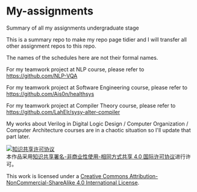 # My-assignments

Summary of all my assignments undergraduate stage

This is a summary repo to make my repo page tidier and I will transfer all other assignment repos to this repo.

The names of the schedules here are not their formal names.

For my teamwork project at NLP course, please refer to https://github.com/NLP-VQA

For my teamwork project at Software Engineering course, please refer to https://github.com/Ais0n/healthsys

For my teamwork project at Compiler Theory course, please refer to https://github.com/LahElr/sysy-alter-compiler

My works about Verilog in Digital Logic Design / Computer Organization / Computer Architecture courses are in a chaotic situation so I'll update that part later.

<a rel="license" href="http://creativecommons.org/licenses/by-nc-sa/4.0/"><img alt="知识共享许可协议" style="border-width:0" src="https://i.creativecommons.org/l/by-nc-sa/4.0/88x31.png" /></a><br />本作品采用<a rel="license" href="http://creativecommons.org/licenses/by-nc-sa/4.0/">知识共享署名-非商业性使用-相同方式共享 4.0 国际许可协议</a>进行许可。

This work is licensed under a <a rel="license" href="http://creativecommons.org/licenses/by-nc-sa/4.0/">Creative Commons Attribution-NonCommercial-ShareAlike 4.0 International License</a>.
